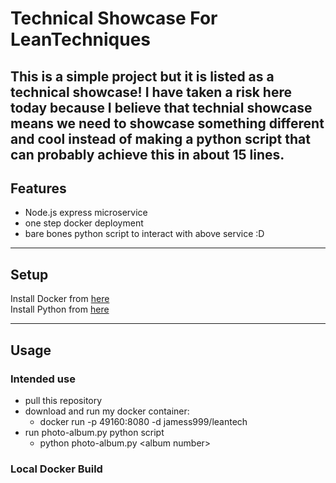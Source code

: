 Technical Showcase For LeanTechniques
============
This is a simple project but it is listed as a technical showcase! I have taken a risk here today because I believe that technial showcase means we need to showcase something different and cool instead of making a python script that can probably achieve this in about 15 lines.
---

## Features
- Node.js express microservice
- one step docker deployment
- bare bones python script to interact with above service :D
---

## Setup
Install Docker from [here](https://docs.docker.com/get-docker/)  
Install Python from [here](https://www.python.org/downloads/)  

---

## Usage
### Intended use  

- pull this repository
- download and run my docker container:  
  - docker run -p 49160:8080 -d jamess999/leantech  
- run photo-album.py python script
  - python photo-album.py \<album number>
  
  




### Local Docker Build

